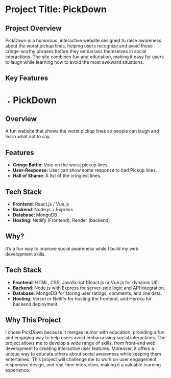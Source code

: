 # Project Title: PickDown

## Project Overview
PickDown is a humorous, interactive website designed to raise awareness about the worst pickup lines, helping users recognize and avoid these cringe-worthy phrases before they embarrass themselves in social interactions. The site combines fun and education, making it easy for users to laugh while learning how to avoid the most awkward situations.

## Key Features
- # PickDown  

## Overview  
A fun website that shows the worst pickup lines so people can laugh and learn what not to say.  

## Features  
- **Cringe Battle**: Vote on the worst pickup lines.  
- **User-Response**: User can show some response to bad Pickup lines.  
- **Hall of Shame**: A list of the cringiest lines.  

## Tech Stack  
- **Frontend**: React.js / Vue.js  
- **Backend**: Node.js + Express  
- **Database**: MongoDB  
- **Hosting**: Netlify (Frontend), Render (backend)

## Why?  
It’s a fun way to improve social awareness while I build my web development skills.  


## Tech Stack
- **Frontend**: HTML, CSS, JavaScript (React.js or Vue.js for dynamic UI).
- **Backend**: Node.js with Express for server-side logic and API integration.
- **Database**: MongoDB for storing user ratings, comments, and line data.
- **Hosting**: Vercel or Netlify for hosting the frontend, and Heroku for backend deployment.

## Why This Project
I chose PickDown because it merges humor with education, providing a fun and engaging way to help users avoid embarrassing social interactions. The project allows me to develop a wide range of skills, from front-end web development to creating interactive user features. Moreover, it offers a unique way to educate others about social awareness while keeping them entertained. This project will challenge me to work on user engagement, responsive design, and real-time interaction, making it a valuable learning experience.

